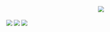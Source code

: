 ## <p align="center">![](https://komarev.com/ghpvc/?username=trulylain&label=⛧+&color=926937)

![](https://64.media.tumblr.com/815e67f128e6934a5a46bb8561344a84/473928ea48888009-4b/s100x200/c5acacd5206cf81486b987b4d370da08d30e9536.pnj)
![](https://64.media.tumblr.com/1f05704d0bb02629e4f0c9d2956d3f07/473928ea48888009-80/s100x200/de965c3755aa2cc768b659ab2a750e6bd101a16e.gifv)
![](https://64.media.tumblr.com/0a31c2e1d2bcc5df2eb98e31eb2110b1/79d8b316934d24c3-5d/s100x200/4b7c20c8acdb2df5bf732f5200d06af94ae21fbe.gifv)
